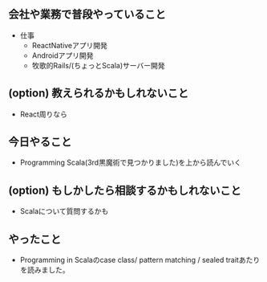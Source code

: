 ## 会社や業務で普段やっていること
- 仕事
    - ReactNativeアプリ開発 
    - Androidアプリ開発
    - 牧歌的Rails/(ちょっとScala)サーバー開発

## (option) 教えられるかもしれないこと

- React周りなら

## 今日やること
- Programming Scala(3rd黒魔術で見つかりました)を上から読んでいく

## (option) もしかしたら相談するかもしれないこと
- Scalaについて質問するかも

## やったこと
- Programming in Scalaのcase class/ pattern matching / sealed traitあたりを読みました。
